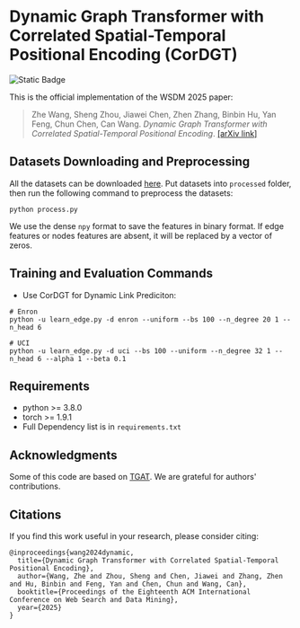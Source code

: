 
# Dynamic Graph Transformer with Correlated Spatial-Temporal Positional Encoding (CorDGT)

![Static Badge](https://img.shields.io/badge/Conference-WSDM2025-FF8C00)

This is the official implementation of the WSDM 2025 paper: 
> Zhe Wang, Sheng Zhou, Jiawei Chen, Zhen Zhang, Binbin Hu, Yan Feng, Chun Chen, Can Wang. *Dynamic Graph Transformer with Correlated Spatial-Temporal Positional Encoding*. [[arXiv link]](https://arxiv.org/abs/2407.16959)


## Datasets Downloading and Preprocessing
All the datasets can be downloaded [here](https://zenodo.org/records/7213796#.Y1cO6y8r30o). Put datasets into `processed` folder, then run the following command to preprocess the datasets: 
```
python process.py 
```
We use the dense `npy` format to save the features in binary format. If edge features or nodes features are absent, it will be replaced by a vector of zeros. 


## Training and Evaluation Commands

* Use CorDGT for Dynamic Link Prediciton: 
```
# Enron 
python -u learn_edge.py -d enron --uniform --bs 100 --n_degree 20 1 --n_head 6

# UCI
python -u learn_edge.py -d uci --bs 100 --uniform --n_degree 32 1 --n_head 6 --alpha 1 --beta 0.1 
```

## Requirements
* python >= 3.8.0
* torch >= 1.9.1
* Full Dependency list is in `requirements.txt`

## Acknowledgments
Some of this code are based on [TGAT](https://github.com/StatsDLMathsRecomSys/Inductive-representation-learning-on-temporal-graphs). We are grateful for authors' contributions. 

## Citations
If you find this work useful in your research, please consider citing:
```
@inproceedings{wang2024dynamic,
  title={Dynamic Graph Transformer with Correlated Spatial-Temporal Positional Encoding},
  author={Wang, Zhe and Zhou, Sheng and Chen, Jiawei and Zhang, Zhen and Hu, Binbin and Feng, Yan and Chen, Chun and Wang, Can},
  booktitle={Proceedings of the Eighteenth ACM International Conference on Web Search and Data Mining},
  year={2025}
}
```







